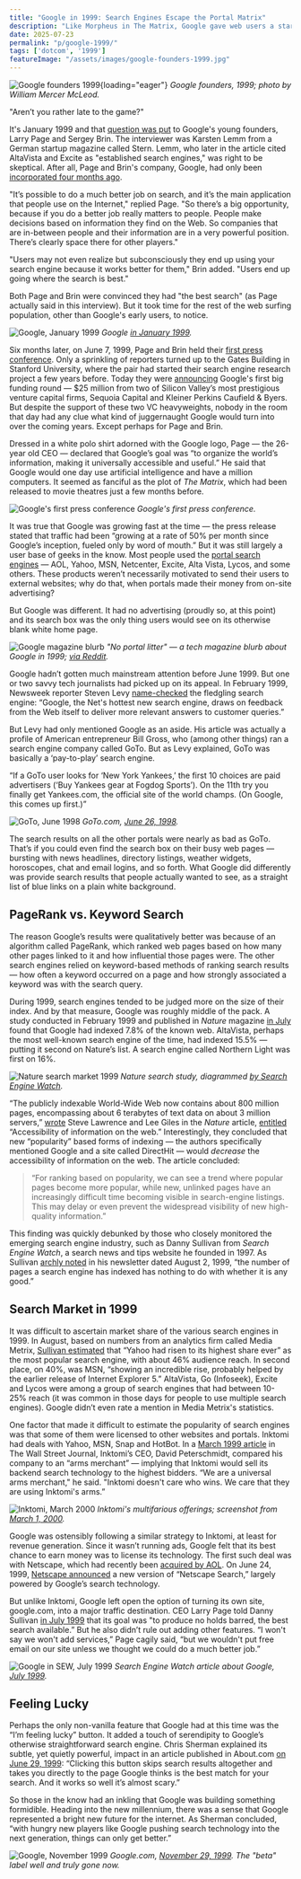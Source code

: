 ```yaml
---
title: "Google in 1999: Search Engines Escape the Portal Matrix"
description: "Like Morpheus in The Matrix, Google gave web users a stark choice in 1999: take the red pill and experience a new world of search quality, or choose the blue pill and stick with the bloated world of portal search."
date: 2025-07-23
permalink: "p/google-1999/"
tags: ['dotcom', '1999']
featureImage: "/assets/images/google-founders-1999.jpg"
---
```


![Google founders 1999](/assets/images/google-founders-1999.jpg){loading="eager"}
*Google founders, 1999; photo by William Mercer McLeod.*

"Aren’t you rather late to the game?"

It's January 1999 and that [question was put](https://kalemm.com/words/googles-first-steps/) to Google's young founders, Larry Page and Sergey Brin. The interviewer was Karsten Lemm from a German startup magazine called Stern. Lemm, who later in the article cited AltaVista and Excite as "established search engines," was right to be skeptical. After all, Page and Brin's company, Google, had only been [incorporated four months ago](/p/search-1998/). 

"It’s possible to do a much better job on search, and it’s the main application that people use on the Internet," replied Page. "So there’s a big opportunity, because if you do a better job really matters to people. People make decisions based on information they find on the Web. So companies that are in-between people and their information are in a very powerful position. There’s clearly space there for other players."

"Users may not even realize but subconsciously they end up using your search engine because it works better for them," Brin added. "Users end up going where the search is best."

Both Page and Brin were convinced they had "the best search" (as Page actually said in this interview). But it took time for the rest of the web surfing population, other than Google's early users, to notice.

![Google, January 1999](/assets/images/google-january1999.png)
*Google [in January 1999](https://web.archive.org/web/19990117032727/http://www.google.com/).*

Six months later, on June 7, 1999, Page and Brin held their [first press conference](https://sg.finance.yahoo.com/news/google-turns-20-first-press-conference-115307970.html). Only a sprinkling of reporters turned up to the Gates Building in Stanford University, where the pair had started their search engine research project a few years before. Today they were [announcing](https://googlepress.blogspot.com/1999/06/google-receives-25-million-in-equity.html) Google's first big funding round — $25 million from two of Silicon Valley’s most prestigious venture capital firms, Sequoia Capital and Kleiner Perkins Caufield & Byers. But despite the support of these two VC heavyweights, nobody in the room that day had any clue what kind of juggernaught Google would turn into over the coming years. Except perhaps for Page and Brin.

Dressed in a white polo shirt adorned with the Google logo, Page — the 26-year old CEO — declared that Google’s goal was “to organize the world’s information, making it universally accessible and useful.” He said that Google would one day use artificial intelligence and have a million computers. It seemed as fanciful as the plot of *The Matrix*, which had been released to movie theatres just a few months before.

![Google's first press conference](/assets/images/google_5.97f80084711.w768.jpg)
*Google's first press conference.*

It was true that Google was growing fast at the time — the press release stated that traffic had been “growing at a rate of 50% per month since Google’s inception, fueled only by word of mouth.” But it was still largely a user base of geeks in the know. Most people used the [portal search engines](/p/portals-1998/) — AOL, Yahoo, MSN, Netcenter, Excite, Alta Vista, Lycos, and some others. These products weren’t necessarily motivated to send their users to external websites; why do that, when portals made their money from on-site advertising? 

But Google was different. It had no advertising (proudly so, at this point) and its search box was the only thing users would see on its otherwise blank white home page.

![Google magazine blurb](/assets/images/google-magazine-blurb-1999.jpeg)
*"No portal litter" — a tech magazine blurb about Google in 1999; [via Reddit](https://www.reddit.com/r/Damnthatsinteresting/comments/1be20ln/a_1999_google_ad/).*

Google hadn’t gotten much mainstream attention before June 1999. But one or two savvy tech journalists had picked up on its appeal. In February 1999, Newsweek reporter Steven Levy [name-checked](https://www.newsweek.com/free-pcs-price-168948) the fledgling search engine: “Google, the Net's hottest new search engine, draws on feedback from the Web itself to deliver more relevant answers to customer queries.” 

But Levy had only mentioned Google as an aside. His article was actually a profile of American entrepreneur Bill Gross, who (among other things) ran a search engine company called GoTo. But as Levy explained, GoTo was basically a ‘pay-to-play’ search engine.

“If a GoTo user looks for ‘New York Yankees,’ the first 10 choices are paid advertisers (‘Buy Yankees gear at Fogdog Sports’). On the 11th try you finally get Yankees.com, the official site of the world champs. (On Google, this comes up first.)”

![GoTo, June 1998](/assets/images/goto-june1998.png)
*GoTo.com, [June 26, 1998](https://web.archive.org/web/19980626031757/http://www.goto.com/).*

The search results on all the other portals were nearly as bad as GoTo. That’s if you could even find the search box on their busy web pages — bursting with news headlines, directory listings, weather widgets, horoscopes, chat and email logins, and so forth. What Google did differently was provide search results that people actually wanted to see, as a straight list of blue links on a plain white background.

## PageRank vs. Keyword Search

The reason Google’s results were qualitatively better was because of an algorithm called PageRank, which ranked web pages based on how many other pages linked to it and how influential those pages were. The other search engines relied on keyword-based methods of ranking search results — how often a keyword occurred on a page and how strongly associated a keyword was with the search query.

During 1999, search engines tended to be judged more on the size of their index. And by that measure, Google was roughly middle of the pack. A study conducted in February 1999 and published in *Nature* magazine [in July](https://web.archive.org/web/19991012153138/http://searchenginewatch.com/sereport/99/08-size.html) found that Google had indexed 7.8% of the known web. AltaVista, perhaps the most well-known search engine of the time, had indexed 15.5% — putting it second on Nature’s list. A search engine called Northern Light was first on 16%.

![Nature search market 1999](/assets/images/nature-search-mid1999.jpg)
*Nature search study, diagrammed [by Search Engine Watch](https://web.archive.org/web/19991012034912/http://searchenginewatch.com/reports/sizes.html).*

“The publicly indexable World-Wide Web now contains about 800 million pages, encompassing about 6 terabytes of text data on about 3 million servers,” [wrote](https://web.archive.org/web/19991012095626/http://wwwmetrics.com/) Steve Lawrence and Lee Giles in the *Nature* article, [entitled](https://www.nature.com/articles/21987) “Accessibility of information on the web.” Interestingly, they concluded that new “popularity” based forms of indexing — the authors specifically mentioned Google and a site called DirectHit — would *decrease* the accessibility of information on the web. The article concluded:

> “For ranking based on popularity, we can see a trend where popular pages become more popular, while new, unlinked pages have an increasingly difficult time becoming visible in search-engine listings. This may delay or even prevent the widespread visibility of new high-quality information.”

This finding was quickly debunked by those who closely monitored the emerging search engine industry, such as Danny Sullivan from *Search Engine Watch*, a search news and tips website he founded in 1997. As Sullivan [archly noted](https://web.archive.org/web/19991012153138/http://searchenginewatch.com/sereport/99/08-size.htm) in his newsletter dated August 2, 1999, “the number of pages a search engine has indexed has nothing to do with whether it is any good.”

## Search Market in 1999

It was difficult to ascertain market share of the various search engines in 1999. In August, based on numbers from an analytics firm called Media Metrix, [Sullivan estimated](https://web.archive.org/web/19991013101951/http://searchenginewatch.com/reports/mediametrix.html) that “Yahoo had risen to its highest share ever” as the most popular search engine, with about 46% audience reach. In second place, on 40%, was MSN, “showing an incredible rise, probably helped by the earlier release of Internet Explorer 5.” AltaVista, Go (Infoseek), Excite and Lycos were among a group of search engines that had between 10-25% reach (it was common in those days for people to use multiple search engines). Google didn’t even rate a mention in Media Metrix's statistics.

One factor that made it difficult to estimate the popularity of search engines was that some of them were licensed to other websites and portals. Inktomi had deals with Yahoo, MSN, Snap and HotBot. In a [March 1999 article](https://www.wsj.com/articles/SB920925434912378000) in The Wall Street Journal, Inktomi’s CEO, David Peterschmidt, compared his company to an “arms merchant” — implying that Inktomi would sell its backend search technology to the highest bidders. “We are a universal arms merchant," he said. "Inktomi doesn't care who wins. We care that they are using Inktomi's arms.”

![Inktomi, March 2000](/assets/images/inktomi-march2000.png)
*Inktomi's multifarious offerings; screenshot from [March 1, 2000](https://web.archive.org/web/20000301170712/http://www.inktomi.com/products/index.html).*

Google was ostensibly following a similar strategy to Inktomi, at least for revenue generation. Since it wasn’t running ads, Google felt that its best chance to earn money was to license its technology. The first such deal was with Netscape, which had recently been [acquired by AOL](/p/1998-mozilla-w3c-dom-wasp/). On June 24, 1999, [Netscape announced](https://googlepress.blogspot.com/1999/06/netscape-launches-next-generation.html) a new version of “Netscape Search,” largely powered by Google’s search technology.

But unlike Inktomi, Google left open the option of turning its own site, google.com, into a major traffic destination. CEO Larry Page told Danny Sullivan [in July 1999](https://web.archive.org/web/19991012035348/http://searchenginewatch.com/sereport/99/07-google.html) that its goal was "to produce no holds barred, the best search available.” But he also didn’t rule out adding other features. “I won't say we won't add services,” Page cagily said, “but we wouldn't put free email on our site unless we thought we could do a much better job.”

![Google in SEW, July 1999](/assets/images/searchenginewatch-google-july1999.png)
*Search Engine Watch article about Google, [July 1999](https://web.archive.org/web/19991012035348/http://searchenginewatch.com/sereport/99/07-google.html).*

## Feeling Lucky

Perhaps the only non-vanilla feature that Google had at this time was the “I’m feeling lucky” button. It added a touch of serendipity to Google’s otherwise straightforward search engine. Chris Sherman explained its subtle, yet quietly powerful, impact in an article published in About.com [on June 29, 1999](https://searchengineland.com/on-googles-21st-birthday-a-look-back-in-time-322721): “Clicking this button skips search results altogether and takes you directly to the page Google thinks is the best match for your search. And it works so well it’s almost scary.”

So those in the know had an inkling that Google was building something formidible. Heading into the new millennium, there was a sense that Google represented a bright new future for the internet. As Sherman concluded, “with hungry new players like Google pushing search technology into the next generation, things can only get better.”

![Google, November 1999](/assets/images/google-november1999.png)
*Google.com, [November 29, 1999](https://web.archive.org/web/19991129021746/http://www13.google.com/). The "beta" label well and truly gone now.*